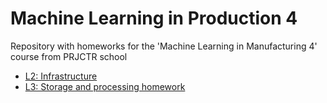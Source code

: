 # Machine Learning in Production 4

Repository with homeworks for the 'Machine Learning in Manufacturing 4' course from PRJCTR school  

- [L2: Infrastructure](hw2/README.MD)  
- [L3: Storage and processing homework](hw3/README.MD)  
